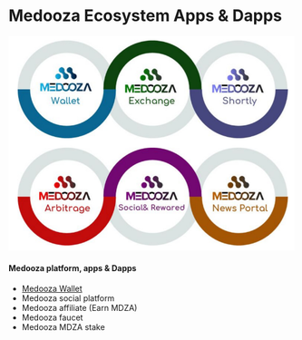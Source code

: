# Medooza Ecosystem Apps & Dapps

![](../.gitbook/assets/medooza-ecosystem.jpg)

#### Medooza platform, apps & Dapps

* [Medooza Wallet](../guides/medooza-wallet-guide/)
* Medooza social platform
* Medooza affiliate (Earn MDZA)
* Medooza faucet
* Medooza MDZA stake
